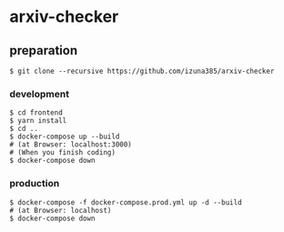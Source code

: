 # arxiv-checker
## preparation
```
$ git clone --recursive https://github.com/izuna385/arxiv-checker
```

### development
```
$ cd frontend
$ yarn install
$ cd ..
$ docker-compose up --build
# (at Browser: localhost:3000)
# (When you finish coding)
$ docker-compose down
```

### production
```
$ docker-compose -f docker-compose.prod.yml up -d --build
# (at Browser: localhost)
$ docker-compose down
```
